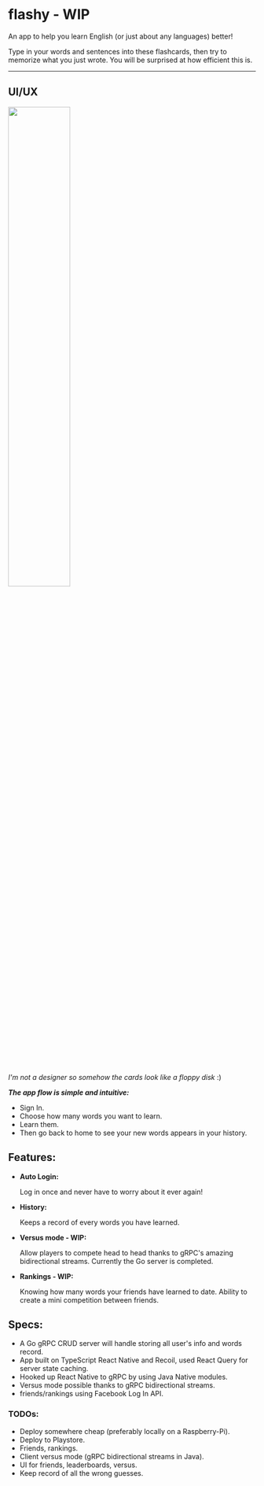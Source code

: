 # flashy - WIP

An app to help you learn English (or just about any languages) better!

Type in your words and sentences into these flashcards, then try to memorize what you just wrote. You will be surprised at how efficient this is.

---

## UI/UX

<img src="flow.gif" width="50%" height="50%"/>

_*I'm not a designer so somehow the cards look like a floppy disk*_ :)

**_The app flow is simple and intuitive:_**

- Sign In.
- Choose how many words you want to learn.
- Learn them.
- Then go back to home to see your new words appears in your history.

## Features:

- **Auto Login:**

  Log in once and never have to worry about it ever again!

- **History:**

  Keeps a record of every words you have learned.

- **Versus mode - WIP:**

  Allow players to compete head to head thanks to gRPC's amazing bidirectional streams. Currently the Go server is completed.

- **Rankings - WIP:**

  Knowing how many words your friends have learned to date. Ability to create a mini competition between friends.

## Specs:

- A Go gRPC CRUD server will handle storing all user's info and words record.
- App built on TypeScript React Native and Recoil, used React Query for server state caching.
- Hooked up React Native to gRPC by using Java Native modules.
- Versus mode possible thanks to gRPC bidirectional streams.
- friends/rankings using Facebook Log In API.

### TODOs:

- Deploy somewhere cheap (preferably locally on a Raspberry-Pi).
- Deploy to Playstore.
- Friends, rankings.
- Client versus mode (gRPC bidirectional streams in Java).
- UI for friends, leaderboards, versus.
- Keep record of all the wrong guesses.
